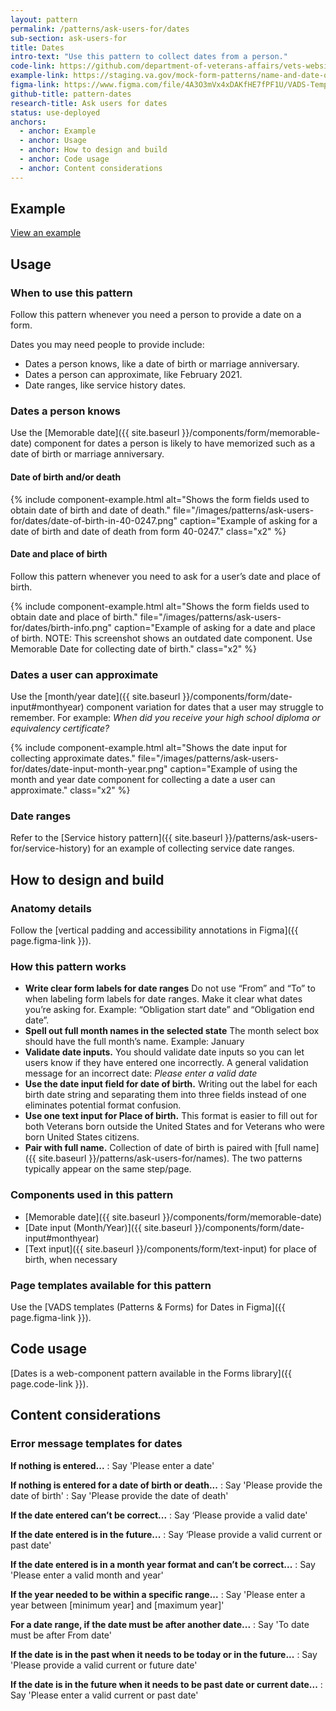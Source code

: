 ```yaml
---
layout: pattern
permalink: /patterns/ask-users-for/dates
sub-section: ask-users-for
title: Dates
intro-text: "Use this pattern to collect dates from a person."
code-link: https://github.com/department-of-veterans-affairs/vets-website/blob/main/src/platform/forms-system/src/js/web-component-patterns/datePatterns.jsx
example-link: https://staging.va.gov/mock-form-patterns/name-and-date-of-birth
figma-link: https://www.figma.com/file/4A3O3mVx4xDAKfHE7fPF1U/VADS-Templates-(Patterns-%26-Forms)?type=design&node-id=2987%3A30876&mode=design&t=bCqen0EkXhbvFg38-1
github-title: pattern-dates
research-title: Ask users for dates
status: use-deployed
anchors:
  - anchor: Example
  - anchor: Usage
  - anchor: How to design and build
  - anchor: Code usage
  - anchor: Content considerations
---
```


## Example

<a class="vads-c-action-link--blue" href="{{ page.example-link }}">
  View an example
</a>

## Usage

### When to use this pattern 

Follow this pattern whenever you need a person to provide a date on a form.

Dates you may need people to provide include:
* Dates a person knows, like a date of birth or marriage anniversary.
* Dates a person can approximate, like February 2021.
* Date ranges, like service history dates.

### Dates a person knows

Use the [Memorable date]({{ site.baseurl }}/components/form/memorable-date) component for dates a person is likely to have memorized such as a date of birth or marriage anniversary. 

#### Date of birth and/or death

{% include component-example.html alt="Shows the form fields used to obtain date of birth and date of death." file="/images/patterns/ask-users-for/dates/date-of-birth-in-40-0247.png" caption="Example of asking for a date of birth and date of death from form 40-0247." class="x2" %}


#### Date and place of birth

Follow this pattern whenever you need to ask for a user’s date and place of birth. 

{% include component-example.html alt="Shows the form fields used to obtain date and place of birth." file="/images/patterns/ask-users-for/dates/birth-info.png" caption="Example of asking for a date and place of birth. NOTE: This screenshot shows an outdated date component. Use Memorable Date for collecting date of birth." class="x2" %}

### Dates a user can approximate

Use the [month/year date]({{ site.baseurl }}/components/form/date-input#monthyear) component variation for dates that a user may struggle to remember. For example: *When did you receive your high school diploma or equivalency certificate?* 

{% include component-example.html alt="Shows the date input for collecting approximate dates." file="/images/patterns/ask-users-for/dates/date-input-month-year.png" caption="Example of using the month and year date component for collecting a date a user can approximate." class="x2" %}

### Date ranges

Refer to the [Service history pattern]({{ site.baseurl }}/patterns/ask-users-for/service-history) for an example of collecting service date ranges.

## How to design and build 

### Anatomy details

Follow the [vertical padding and accessibility annotations in Figma]({{ page.figma-link }}).

### How this pattern works

* **Write clear form labels for date ranges** Do not use “From” and “To” to when labeling form labels for date ranges. Make it clear what dates you’re asking for. Example: “Obligation start date” and “Obligation end date”.
* **Spell out full month names in the selected state** The month select box should have the full month’s name. Example: January 
* **Validate date inputs.** You should validate date inputs so you can let users know if they have entered one incorrectly. A general validation message for an incorrect date: *Please enter a valid date*
* **Use the date input field for date of birth.** Writing out the label for each birth date string and separating them into three fields instead of one eliminates potential format confusion.
* **Use one text input for Place of birth.** This format is easier to fill out for both Veterans born outside the United States and for Veterans who were born United States citizens.
* **Pair with full name.** Collection of date of birth is paired with [full name]({{ site.baseurl }}/patterns/ask-users-for/names). The two patterns typically appear on the same step/page.

### Components used in this pattern

* [Memorable date]({{ site.baseurl }}/components/form/memorable-date)
* [Date input (Month/Year)]({{ site.baseurl }}/components/form/date-input#monthyear)
* [Text input]({{ site.baseurl }}/components/form/text-input) for place of birth, when necessary

### Page templates available for this pattern

Use the [VADS templates (Patterns & Forms) for Dates in Figma]({{ page.figma-link }}).

## Code usage

[Dates is a web-component pattern available in the Forms library]({{ page.code-link }}).

## Content considerations

### Error message templates for dates

**If nothing is entered...**
: Say 'Please enter a date'

**If nothing is entered for a date of birth or death...**
: Say 'Please provide the date of birth'
: Say 'Please provide the date of death'

**If the date entered can’t be correct...**
: Say ‘Please provide a valid date'

**If the date entered is in the future...**
: Say ‘Please provide a valid current or past date'

**If the date entered is in a month year format and can’t be correct...**
: Say 'Please enter a valid month and year'

**If the year needed to be within a specific range...**
: Say 'Please enter a year between [minimum year] and [maximum year]'

**For a date range, if the date must be after another date...**
: Say 'To date must be after From date'

**If the date is in the past when it needs to be today or in the future...**
: Say 'Please provide a valid current or future date'

**If the date is in the future when it needs to be past date or current date...**
: Say  'Please enter a valid current or past date'